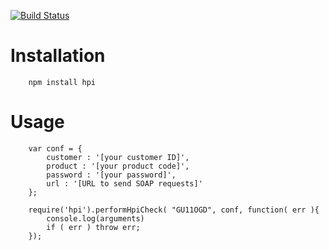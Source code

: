 
[![Build Status](https://secure.travis-ci.org/riskpenguin/node-hpi.png)](http://travis-ci.org/riskpenguin/node-hpi)

# Installation

		npm install hpi		

# Usage

		var conf = {
			customer : '[your customer ID]',
			product : '[your product code]',
			password : '[your password]',
			url : '[URL to send SOAP requests]'
		};

		require('hpi').performHpiCheck( "GU11OGD", conf, function( err ){
			console.log(arguments)
			if ( err ) throw err;
		});